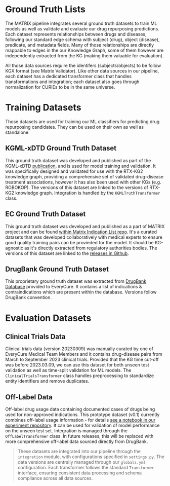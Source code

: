 # Ground Truth Lists

The MATRIX pipeline integrates several ground truth datasets to train ML models as well as validate and evaluate our drug repurposing predictions. Each dataset represents relationships between drugs and diseases, following our standard edge schema with subject (drug), object (disease), predicate, and metadata fields. Many of those relationships are directly mappable to edges in the our Knowledge Graph, some of them however are independently extracted from the KG (making them valuable for evaluation). 

All those data sources require the identifers (subjects/objects) to be follow KGX format (see Matrix Validator). Like other data sources in our pipeline, each dataset has a dedicated transformer class that handles transformations and integration; each dataset also goes through normalization for CURIEs to be in the same universe.

# Training Datasets
Those datasets are used for training our ML classifiers for predicting drug repurposing candidates. They can be used on their own as well as standalone 

## KGML-xDTD Ground Truth Dataset 
This ground truth dataset was developed and published as part of the KGML-xDTD [publication](https://academic.oup.com/gigascience/article/doi/10.1093/gigascience/giad057/7246583), and is used for model training and validation. It was specifically designed and validated for use with the RTX-KG2 knowledge graph, providing a comprehensive set of validated drug-disease treatment associations, however it has also been used with other KGs (e.g. ROBOKOP). The versions of this dataset are linked to the versions of RTX-KG2 knowledge graph. Integration is handled by the `KGMLTruthTransformer` class.

## EC Ground Truth Dataset 
This ground truth dataset was developed and published as a part of MATRIX project and can be found [within Matrix Indication List repo](https://github.com/everycure-org/matrix-indication-list). It's a curated datasets that was developed collaboratively with medical experts to ensure good quality training pairs can be provieded for the model. It should be KG-agnostic as it's directly extracted from regulatory authorities bodies. The versions of this dataset are linked to the [releases in Github](https://github.com/everycure-org/matrix-indication-list/releases).

## DrugBank Ground Truth Dataset 
This proprietary ground truth dataset was extracted from [DrugBank Database](https://go.drugbank.com) provided to EveryCure. It contains a list of indications & contraindications which are present within the database. Versions follow DrugBank convention.

# Evaluation Datasets
## Clinical Trials Data
Clinical trials data (version 20230309) was manually curated by one of EveryCure Medical Team Members and it contains drug-disease pairs from March to September 2023 clinical trials. Provided that the KG time cut-off was before 2023.03.09, we can use this dataset for both unseen test validation as well as time-split validation for ML models. The `ClinicalTrialsTransformer` class handles preprocessing to standardize entity identifiers and remove duplicates.

## Off-Label Data
Off-label drug usage data containing documented cases of drugs being used for non-approved indications. This prototype dataset (v0.1) currently combines off-label usage information  - for details [see a notebook in our experiment repository](https://github.com/everycure-org/lab-notebooks/blob/main/medical-score/prime_kg_extract_dd.ipynb). It can be used for validation of model performance on the unseen test set. Integration is managed through the `OffLabelTransformer` class. In future releases, this will be replaced with more comprehensive off-label data sourced directly from DrugBank.

> These datasets are integrated into our pipeline through the `integration` module, with configurations specified in `settings.py`. The data versions are centrally managed through our `globals.yml` configuration. Each transformer follows the standard `Transformer` interface, ensuring consistent data processing and schema compliance across all data sources.
